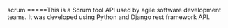 scrum
=====This is a Scrum tool API used by agile software development teams. It was developed using Python and Django rest framework API.
